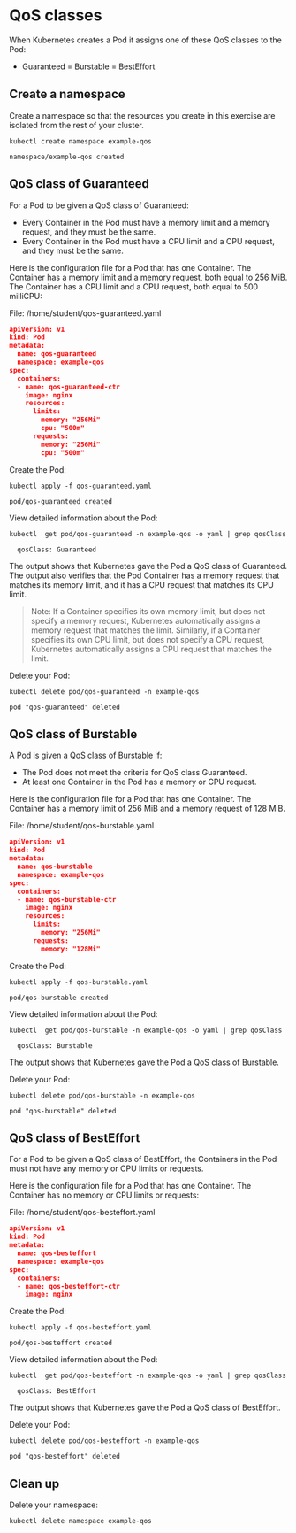 # QoS classes

When Kubernetes creates a Pod it assigns one of these QoS classes to the Pod:

- Guaranteed
= Burstable
= BestEffort

## Create a namespace

Create a namespace so that the resources you create in this exercise are isolated from the rest of your cluster.

```
kubectl create namespace example-qos
```
```
namespace/example-qos created
```


## QoS class of Guaranteed

For a Pod to be given a QoS class of Guaranteed:

- Every Container in the Pod must have a memory limit and a memory request, and they must be the same.
- Every Container in the Pod must have a CPU limit and a CPU request, and they must be the same.

Here is the configuration file for a Pod that has one Container. The Container has a memory limit and a memory request, both equal to 256 MiB. The Container has a CPU limit and a CPU request, both equal to 500 milliCPU:

File: /home/student/qos-guaranteed.yaml

```json
apiVersion: v1
kind: Pod
metadata:
  name: qos-guaranteed
  namespace: example-qos
spec:
  containers:
  - name: qos-guaranteed-ctr
    image: nginx
    resources:
      limits:
        memory: "256Mi"
        cpu: "500m"
      requests:
        memory: "256Mi"
        cpu: "500m"
```


Create the Pod:

```
kubectl apply -f qos-guaranteed.yaml
```
```
pod/qos-guaranteed created
```

View detailed information about the Pod:

```
kubectl  get pod/qos-guaranteed -n example-qos -o yaml | grep qosClass
```
```
  qosClass: Guaranteed
```

The output shows that Kubernetes gave the Pod a QoS class of Guaranteed. The output also verifies that the Pod Container has a memory request that matches its memory limit, and it has a CPU request that matches its CPU limit.

> Note: If a Container specifies its own memory limit, but does not specify a memory request, Kubernetes automatically assigns a memory request that matches the limit. Similarly, if a Container specifies its own CPU limit, but does not specify a CPU request, Kubernetes automatically assigns a CPU request that matches the limit.

Delete your Pod:

```
kubectl delete pod/qos-guaranteed -n example-qos
```
```
pod "qos-guaranteed" deleted
```

## QoS class of Burstable

A Pod is given a QoS class of Burstable if:

- The Pod does not meet the criteria for QoS class Guaranteed.
- At least one Container in the Pod has a memory or CPU request.

Here is the configuration file for a Pod that has one Container. The Container has a memory limit of 256 MiB and a memory request of 128 MiB.

File: /home/student/qos-burstable.yaml

```json
apiVersion: v1
kind: Pod
metadata:
  name: qos-burstable
  namespace: example-qos
spec:
  containers:
  - name: qos-burstable-ctr
    image: nginx
    resources:
      limits:
        memory: "256Mi"
      requests:
        memory: "128Mi"
```


Create the Pod:

```
kubectl apply -f qos-burstable.yaml
```
```
pod/qos-burstable created
```

View detailed information about the Pod:

```
kubectl  get pod/qos-burstable -n example-qos -o yaml | grep qosClass
```
```
  qosClass: Burstable
```
The output shows that Kubernetes gave the Pod a QoS class of Burstable.

Delete your Pod:


```
kubectl delete pod/qos-burstable -n example-qos
```
```
pod "qos-burstable" deleted
```


## QoS class of BestEffort

For a Pod to be given a QoS class of BestEffort, the Containers in the Pod must not have any memory or CPU limits or requests.

Here is the configuration file for a Pod that has one Container. The Container has no memory or CPU limits or requests:

File: /home/student/qos-besteffort.yaml

```json
apiVersion: v1
kind: Pod
metadata:
  name: qos-besteffort
  namespace: example-qos
spec:
  containers:
  - name: qos-besteffort-ctr
    image: nginx
```


Create the Pod:

```
kubectl apply -f qos-besteffort.yaml
```
```
pod/qos-besteffort created
```

View detailed information about the Pod:

```
kubectl  get pod/qos-besteffort -n example-qos -o yaml | grep qosClass
```
```
  qosClass: BestEffort
```
The output shows that Kubernetes gave the Pod a QoS class of BestEffort.

Delete your Pod:


```
kubectl delete pod/qos-besteffort -n example-qos
```
```
pod "qos-besteffort" deleted
```

## Clean up

Delete your namespace:

```
kubectl delete namespace example-qos
```
